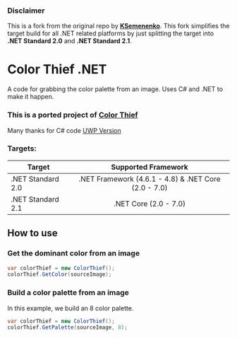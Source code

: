 ### Disclaimer
This is a fork from the original repo by [**KSemenenko**](https://github.com/KSemenenko/ColorThief). This fork simplifies the target build for all .NET related platforms by just splitting the target into **.NET Standard 2.0** and **.NET Standard 2.1**.

# Color Thief .NET

A code for grabbing the color palette from an image. Uses C# and .NET to make it happen.

### This is a ported project of [Color Thief](https://github.com/lokesh/color-thief/) 

Many thanks for C# code [UWP Version](https://gist.github.com/zumicts/c5050a36e4ba742dc244)

### Targets:
|Target|Supported Framework|
| ------------------- | :-----------: |
|.NET Standard 2.0|.NET Framework (4.6.1 - 4.8) & .NET Core (2.0 - 7.0)|
|.NET Standard 2.1|.NET Core (2.0 - 7.0)|

## How to use

### Get the dominant color from an image
```cs
var colorThief = new ColorThief();
colorThief.GetColor(sourceImage);
```

### Build a color palette from an image

In this example, we build an 8 color palette.

```cs
var colorThief = new ColorThief();
colorThief.GetPalette(sourceImage, 8);
```
